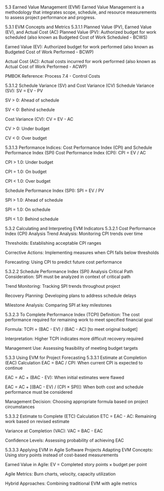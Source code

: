 5.3 Earned Value Management (EVM)
Earned Value Management is a methodology that integrates scope, schedule, and resource measurements to assess project performance and progress.

5.3.1 EVM Concepts and Metrics
5.3.1.1 Planned Value (PV), Earned Value (EV), and Actual Cost (AC)
Planned Value (PV): Authorized budget for work scheduled (also known as Budgeted Cost of Work Scheduled - BCWS)

Earned Value (EV): Authorized budget for work performed (also known as Budgeted Cost of Work Performed - BCWP)

Actual Cost (AC): Actual costs incurred for work performed (also known as Actual Cost of Work Performed - ACWP)

PMBOK Reference: Process 7.4 - Control Costs

5.3.1.2 Schedule Variance (SV) and Cost Variance (CV)
Schedule Variance (SV): SV = EV - PV

SV > 0: Ahead of schedule

SV < 0: Behind schedule

Cost Variance (CV): CV = EV - AC

CV > 0: Under budget

CV < 0: Over budget

5.3.1.3 Performance Indices: Cost Performance Index (CPI) and Schedule Performance Index (SPI)
Cost Performance Index (CPI): CPI = EV / AC

CPI > 1.0: Under budget

CPI = 1.0: On budget

CPI < 1.0: Over budget

Schedule Performance Index (SPI): SPI = EV / PV

SPI > 1.0: Ahead of schedule

SPI = 1.0: On schedule

SPI < 1.0: Behind schedule

5.3.2 Calculating and Interpreting EVM Indicators
5.3.2.1 Cost Performance Index (CPI) Analysis
Trend Analysis: Monitoring CPI trends over time

Thresholds: Establishing acceptable CPI ranges

Corrective Actions: Implementing measures when CPI falls below thresholds

Forecasting: Using CPI to predict future cost performance

5.3.2.2 Schedule Performance Index (SPI) Analysis
Critical Path Consideration: SPI must be analyzed in context of critical path

Trend Monitoring: Tracking SPI trends throughout project

Recovery Planning: Developing plans to address schedule delays

Milestone Analysis: Comparing SPI at key milestones

5.3.2.3 To Complete Performance Index (TCPI)
Definition: The cost performance required for remaining work to meet specified financial goal

Formula: TCPI = (BAC - EV) / (BAC - AC) [to meet original budget]

Interpretation: Higher TCPI indicates more difficult recovery required

Management Use: Assessing feasibility of meeting budget targets

5.3.3 Using EVM for Project Forecasting
5.3.3.1 Estimate at Completion (EAC) Calculation
EAC = BAC / CPI: When current CPI is expected to continue

EAC = AC + (BAC - EV): When initial estimates were flawed

EAC = AC + [(BAC - EV) / (CPI × SPI)]: When both cost and schedule performance must be considered

Management Decision: Choosing appropriate formula based on project circumstances

5.3.3.2 Estimate to Complete (ETC) Calculation
ETC = EAC - AC: Remaining work based on revised estimate

Variance at Completion (VAC): VAC = BAC - EAC

Confidence Levels: Assessing probability of achieving EAC

5.3.3.3 Applying EVM in Agile Software Projects
Adapting EVM Concepts: Using story points instead of cost-based measurements

Earned Value in Agile: EV = Completed story points × budget per point

Agile Metrics: Burn charts, velocity, capacity utilization

Hybrid Approaches: Combining traditional EVM with agile metrics
